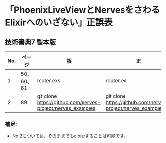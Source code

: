 # 「PhoenixLiveViewとNervesをさわるElixirへのいざない」正誤表

## 技術書典7 製本版

| No. | ページ | 誤 | 正 |
| - | - |-|-|
|1|50、60、61|router.exs|router.ex|
|2|89|git clone https://github.com/nerves-project/nerves_examples|git clone https://github.com/nerves-project/nerves_examples.git|

### 補足:

* No.2については、そのままでもcloneすることは可能です。
